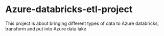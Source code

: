 # Azure-databricks-etl-project
This project is about bringing different types of data to Azure databricks, transform and put into Azure data lake
